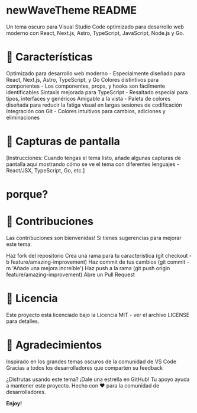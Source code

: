# newWaveTheme README

Un tema oscuro para Visual Studio Code optimizado para desarrollo web moderno con React, Next.js, Astro, TypeScript, JavaScript, Node.js y Go.
# 🎨 Características

Optimizado para desarrollo web moderno - Especialmente diseñado para React, Next.js, Astro, TypeScript, y Go
Colores distintivos para componentes - Los componentes, props, y hooks son fácilmente identificables
Sintaxis mejorada para TypeScript - Resaltado especial para tipos, interfaces y genéricos
Amigable a la vista - Paleta de colores diseñada para reducir la fatiga visual en largas sesiones de codificación
Integración con Git - Colores intuitivos para cambios, adiciones y eliminaciones

# 📸 Capturas de pantalla
[Instrucciones: Cuando tengas el tema listo, añade algunas capturas de pantalla aquí mostrando cómo se ve el tema con diferentes lenguajes - React/JSX, TypeScript, Go, etc.]

# porque?

# 🤝 Contribuciones
Las contribuciones son bienvenidas! Si tienes sugerencias para mejorar este tema:

Haz fork del repositorio
Crea una rama para tu característica (git checkout -b feature/amazing-improvement)
Haz commit de tus cambios (git commit -m 'Añade una mejora increíble')
Haz push a la rama (git push origin feature/amazing-improvement)
Abre un Pull Request

# 📄 Licencia
Este proyecto está licenciado bajo la Licencia MIT - ver el archivo LICENSE para detalles.

# 🙏 Agradecimientos
Inspirado en los grandes temas oscuros de la comunidad de VS Code
Gracias a todos los desarrolladores que comparten su feedback

¿Disfrutas usando este tema? ¡Dale una estrella en GitHub! Tu apoyo ayuda a mantener este proyecto.
Hecho con ❤️ para la comunidad de desarrolladores.

**Enjoy!**
